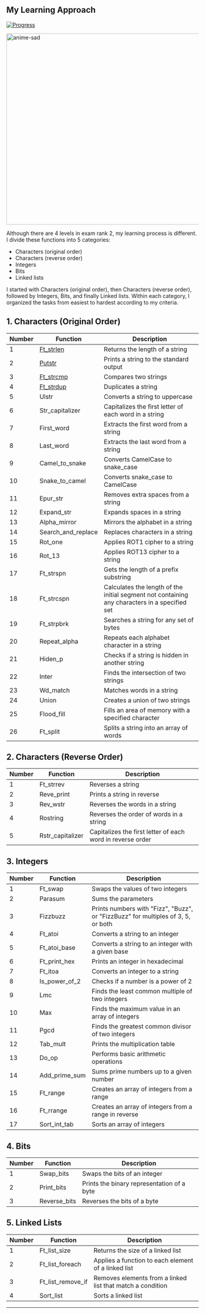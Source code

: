## My Learning Approach

[![Progress](https://img.shields.io/badge/Progress-In%20Progress-yellow)](https://github.com/DevAwizard/Exams_42) 




<img src="https://github.com/DevAwizard/Exams_42/assets/153505451/3313b894-7da6-4f0d-8fa9-1363b944ec8b" alt="anime-sad" width="1000" height="500">



Although there are 4 levels in exam rank 2, my learning process is different. I divide these functions into 5 categories:

- Characters (original order)
- Characters (reverse order)
- Integers
- Bits
- Linked lists

I started with Characters (original order), then Characters (reverse order), followed by Integers, Bits, and finally Linked lists. Within each category, I organized the tasks from easiest to hardest according to my criteria.


## 1. Characters (Original Order)

| Number | Function | Description |
|--------|-----------|-------------|
| 1 | [Ft_strlen](https://github.com/DevAwizard/Exams_42/tree/463f9d6f63fe7e688d7c3f873a5035a945ba8809/.github/Exam_rank_2/My_learning_approach/1.Characters(original_order)/Ft_strlen) | Returns the length of a string |
| 2 | [Putstr](https://github.com/DevAwizard/Exams_42/tree/6bbe34b92df20e75763df920e0751c7cc5cdab33/.github/Exam_rank_2/My_learning_approach/1.Characters(original_order)/Ft_putstr) | Prints a string to the standard output |
| 3 | [Ft_strcmp](https://github.com/DevAwizard/Exams_42/tree/0ca57fd92285d0b96fb7b2cb205fbb645e49a937/.github/Exam_rank_2/My_learning_approach/1.Characters(original_order)/Ft_strcmp) | Compares two strings |
| 4 | [Ft_strdup](https://github.com/DevAwizard/Exams_42/tree/0ca57fd92285d0b96fb7b2cb205fbb645e49a937/.github/Exam_rank_2/My_learning_approach/1.Characters(original_order)/Ft_strdup) | Duplicates a string |
| 5 | Ulstr | Converts a string to uppercase |
| 6 | Str_capitalizer | Capitalizes the first letter of each word in a string |
| 7 | First_word | Extracts the first word from a string |
| 8 | Last_word | Extracts the last word from a string |
| 9 | Camel_to_snake | Converts CamelCase to snake_case |
| 10 | Snake_to_camel | Converts snake_case to CamelCase |
| 11 | Epur_str | Removes extra spaces from a string |
| 12 | Expand_str | Expands spaces in a string |
| 13 | Alpha_mirror | Mirrors the alphabet in a string |
| 14 | Search_and_replace | Replaces characters in a string |
| 15 | Rot_one | Applies ROT1 cipher to a string |
| 16 | Rot_13 | Applies ROT13 cipher to a string |
| 17 | Ft_strspn | Gets the length of a prefix substring |
| 18 | Ft_strcspn | Calculates the length of the initial segment not containing any characters in a specified set |
| 19 | Ft_strpbrk | Searches a string for any set of bytes |
| 20 | Repeat_alpha | Repeats each alphabet character in a string |
| 21 | Hiden_p | Checks if a string is hidden in another string |
| 22 | Inter | Finds the intersection of two strings |
| 23 | Wd_match | Matches words in a string |
| 24 | Union | Creates a union of two strings |
| 25 | Flood_fill | Fills an area of memory with a specified character |
| 26 | Ft_split | Splits a string into an array of words |

## 2. Characters (Reverse Order)

| Number | Function | Description |
|--------|-----------|-------------|
| 1 | Ft_strrev | Reverses a string |
| 2 | Reve_print | Prints a string in reverse |
| 3 | Rev_wstr | Reverses the words in a string |
| 4 | Rostring | Reverses the order of words in a string |
| 5 | Rstr_capitalizer | Capitalizes the first letter of each word in reverse order |

## 3. Integers

| Number | Function | Description |
|--------|-----------|-------------|
| 1 | Ft_swap | Swaps the values of two integers |
| 2 | Parasum | Sums the parameters |
| 3 | Fizzbuzz | Prints numbers with "Fizz", "Buzz", or "FizzBuzz" for multiples of 3, 5, or both |
| 4 | Ft_atoi | Converts a string to an integer |
| 5 | Ft_atoi_base | Converts a string to an integer with a given base |
| 6 | Ft_print_hex | Prints an integer in hexadecimal |
| 7 | Ft_itoa | Converts an integer to a string |
| 8 | Is_power_of_2 | Checks if a number is a power of 2 |
| 9 | Lmc | Finds the least common multiple of two integers |
| 10 | Max | Finds the maximum value in an array of integers |
| 11 | Pgcd | Finds the greatest common divisor of two integers |
| 12 | Tab_mult | Prints the multiplication table |
| 13 | Do_op | Performs basic arithmetic operations |
| 14 | Add_prime_sum | Sums prime numbers up to a given number |
| 15 | Ft_range | Creates an array of integers from a range |
| 16 | Ft_rrange | Creates an array of integers from a range in reverse |
| 17 | Sort_int_tab | Sorts an array of integers |

## 4. Bits

| Number | Function | Description |
|--------|-----------|-------------|
| 1 | Swap_bits | Swaps the bits of an integer |
| 2 | Print_bits | Prints the binary representation of a byte |
| 3 | Reverse_bits | Reverses the bits of a byte |

## 5. Linked Lists

| Number | Function | Description |
|--------|-----------|-------------|
| 1 | Ft_list_size | Returns the size of a linked list |
| 2 | Ft_list_foreach | Applies a function to each element of a linked list |
| 3 | Ft_list_remove_if | Removes elements from a linked list that match a condition |
| 4 | Sort_list | Sorts a linked list |





---
